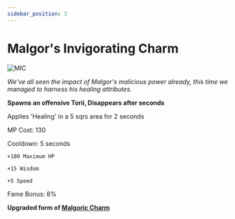```yaml
---
sidebar_position: 3
---
```


# Malgor's Invigorating Charm

![MIC](https://cdn.discordapp.com/attachments/962723437464395846/1004995285153488896/malgor.png)

<i>We've all seen the impact of Malgor's malicious power already, this time we managed to harness his healing attributes.</i>

**Spawns an offensive Torii, Disappears after  seconds**

Applies 'Healing' in a 5 sqrs area for 2 seconds

MP Cost: 130

Cooldown: 5 seconds

    +100 Maximum HP
    
    +15 Wisdom
    
    +5 Speed

Fame Bonus: 8%

**Upgraded form of [Malgoric Charm](https://wiki-test.valorserver.com/docs/items/abilities/charms/ut/malgoric_charm)**
